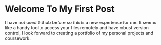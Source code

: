 # Welcome To My First Post

I have not used Github before so this is a new experience for me. It seems like a handy tool to access your files remotely and have robust version control, I look forward to creating a portfolio of my personal projects and coursework.


